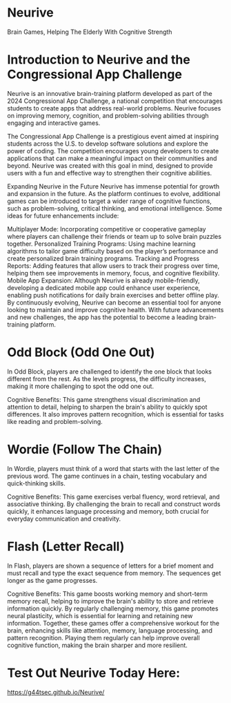 # Neurive
Brain Games, Helping The Elderly With Cognitive Strength

# Introduction to Neurive and the Congressional App Challenge

Neurive is an innovative brain-training platform developed as part of the 2024 Congressional App Challenge, a national competition that encourages students to create apps that address real-world problems. Neurive focuses on improving memory, cognition, and problem-solving abilities through engaging and interactive games.

The Congressional App Challenge is a prestigious event aimed at inspiring students across the U.S. to develop software solutions and explore the power of coding. The competition encourages young developers to create applications that can make a meaningful impact on their communities and beyond. Neurive was created with this goal in mind, designed to provide users with a fun and effective way to strengthen their cognitive abilities.

Expanding Neurive in the Future
Neurive has immense potential for growth and expansion in the future. As the platform continues to evolve, additional games can be introduced to target a wider range of cognitive functions, such as problem-solving, critical thinking, and emotional intelligence. Some ideas for future enhancements include:

Multiplayer Mode: Incorporating competitive or cooperative gameplay where players can challenge their friends or team up to solve brain puzzles together.
Personalized Training Programs: Using machine learning algorithms to tailor game difficulty based on the player’s performance and create personalized brain training programs.
Tracking and Progress Reports: Adding features that allow users to track their progress over time, helping them see improvements in memory, focus, and cognitive flexibility.
Mobile App Expansion: Although Neurive is already mobile-friendly, developing a dedicated mobile app could enhance user experience, enabling push notifications for daily brain exercises and better offline play.
By continuously evolving, Neurive can become an essential tool for anyone looking to maintain and improve cognitive health. With future advancements and new challenges, the app has the potential to become a leading brain-training platform.

# Odd Block (Odd One Out)
In Odd Block, players are challenged to identify the one block that looks different from the rest. As the levels progress, the difficulty increases, making it more challenging to spot the odd one out.

Cognitive Benefits: This game strengthens visual discrimination and attention to detail, helping to sharpen the brain's ability to quickly spot differences. It also improves pattern recognition, which is essential for tasks like reading and problem-solving.
# Wordie (Follow The Chain)
In Wordie, players must think of a word that starts with the last letter of the previous word. The game continues in a chain, testing vocabulary and quick-thinking skills.

Cognitive Benefits: This game exercises verbal fluency, word retrieval, and associative thinking. By challenging the brain to recall and construct words quickly, it enhances language processing and memory, both crucial for everyday communication and creativity.
# Flash (Letter Recall)
In Flash, players are shown a sequence of letters for a brief moment and must recall and type the exact sequence from memory. The sequences get longer as the game progresses.

Cognitive Benefits: This game boosts working memory and short-term memory recall, helping to improve the brain's ability to store and retrieve information quickly. By regularly challenging memory, this game promotes neural plasticity, which is essential for learning and retaining new information.
Together, these games offer a comprehensive workout for the brain, enhancing skills like attention, memory, language processing, and pattern recognition. Playing them regularly can help improve overall cognitive function, making the brain sharper and more resilient.
# Test Out Neurive Today Here:
https://g44tsec.github.io/Neurive/
